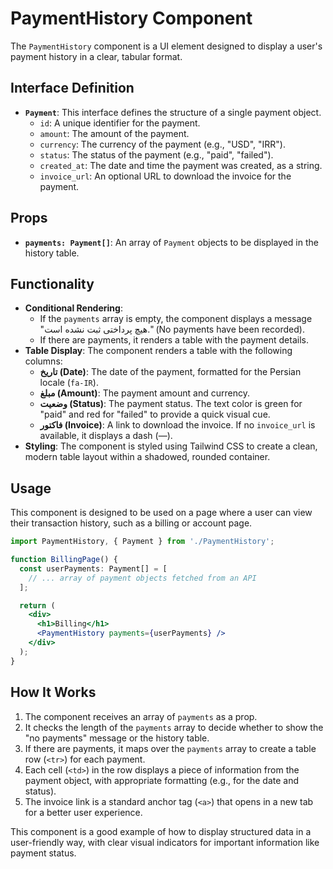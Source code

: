 # PaymentHistory Component

The `PaymentHistory` component is a UI element designed to display a user's payment history in a clear, tabular format.

## Interface Definition

- **`Payment`**: This interface defines the structure of a single payment object.
  - `id`: A unique identifier for the payment.
  - `amount`: The amount of the payment.
  - `currency`: The currency of the payment (e.g., "USD", "IRR").
  - `status`: The status of the payment (e.g., "paid", "failed").
  - `created_at`: The date and time the payment was created, as a string.
  - `invoice_url`: An optional URL to download the invoice for the payment.

## Props

- **`payments: Payment[]`**: An array of `Payment` objects to be displayed in the history table.

## Functionality

- **Conditional Rendering**:
  - If the `payments` array is empty, the component displays a message "هیچ پرداختی ثبت نشده است." (No payments have been recorded).
  - If there are payments, it renders a table with the payment details.
- **Table Display**: The component renders a table with the following columns:
  - **تاریخ (Date)**: The date of the payment, formatted for the Persian locale (`fa-IR`).
  - **مبلغ (Amount)**: The payment amount and currency.
  - **وضعیت (Status)**: The payment status. The text color is green for "paid" and red for "failed" to provide a quick visual cue.
  - **فاکتور (Invoice)**: A link to download the invoice. If no `invoice_url` is available, it displays a dash (—).
- **Styling**: The component is styled using Tailwind CSS to create a clean, modern table layout within a shadowed, rounded container.

## Usage

This component is designed to be used on a page where a user can view their transaction history, such as a billing or account page.

```jsx
import PaymentHistory, { Payment } from './PaymentHistory';

function BillingPage() {
  const userPayments: Payment[] = [
    // ... array of payment objects fetched from an API
  ];

  return (
    <div>
      <h1>Billing</h1>
      <PaymentHistory payments={userPayments} />
    </div>
  );
}
```

## How It Works

1. The component receives an array of `payments` as a prop.
2. It checks the length of the `payments` array to decide whether to show the "no payments" message or the history table.
3. If there are payments, it maps over the `payments` array to create a table row (`<tr>`) for each payment.
4. Each cell (`<td>`) in the row displays a piece of information from the payment object, with appropriate formatting (e.g., for the date and status).
5. The invoice link is a standard anchor tag (`<a>`) that opens in a new tab for a better user experience.

This component is a good example of how to display structured data in a user-friendly way, with clear visual indicators for important information like payment status.
